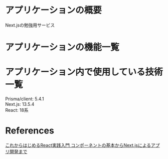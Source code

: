 # アプリケーションの概要
Next.jsの勉強用サービス

# アプリケーションの機能一覧

# アプリケーション内で使用している技術一覧
Prisma/client: 5.4.1<br>
Next.js: 13.5.4<br>
React: 18系<br>

# References
[これからはじめるReact実践入門 コンポーネントの基本からNext.jsによるアプリ開発まで](https://www.shuwasystem.co.jp/book/9784798047492.html)<br>
